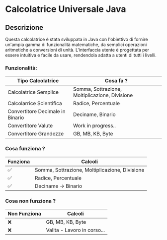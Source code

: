 # Calcolatrice Universale Java

## Descrizione
Questa calcolatrice è stata sviluppata in Java con l'obiettivo di fornire un'ampia gamma di funzionalità matematiche, da semplici operazioni aritmetiche a conversioni di unità. L'interfaccia utente è progettata per essere intuitiva e facile da usare, rendendola adatta a utenti di tutti i livelli.

### Funzionalità:
| Tipo Calcolatrice               | Cosa fa ?                                             |
|---------------------------------|-------------------------------------------------------|
|Calcolatrice Semplice            | Somma, Sottrazione, Moltiplicazione, Divisione        |
|Calcolarrice Scientifica         | Radice, Percentuale                                   |
|Convertitore Decimale in Binario	| Deciname, Binario                                     |
|Convertitore Valute              | Work in progress..                                    |
|Convertitore Grandezze           | GB, MB, KB, Byte                                      |

### Cosa funziona ?
| Funziona              | Calcoli                                       |
|-----------------------|-----------------------------------------------|
| :white_check_mark: | Somma, Sottrazione, Moltiplicazione, Divisione   |
| :white_check_mark: | Radice, Percentuale                              |
| :white_check_mark: | Deciname -> Binario                              |

### Cosa non funziona ?

| Non Funziona              | Calcoli                                               |
|---------------------------|-------------------------------------------------------|
| :x:                       | GB, MB, KB, Byte                                      |
| :x:                       | Valita - Lavoro in corso...                           |

